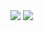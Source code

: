 <div>
 <img src="https://github-readme-stats.vercel.app/api?username=IanPZoega&show_icons=true&hide=stars,contribs,prs&theme=transparent">
 <img src="https://github-readme-stats.vercel.app/api/top-langs/?username=IanpZoega&size_weight=0.5&count_weight=0.5">
</div>
